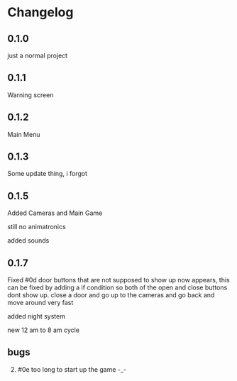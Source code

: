 # Changelog

## 0.1.0

just a normal project

## 0.1.1

Warning screen

## 0.1.2

Main Menu

## 0.1.3

Some update thing, i forgot

## 0.1.5

Added Cameras and Main Game

still no animatronics

added sounds

## 0.1.7

Fixed #0d door buttons that are not supposed to show up now appears, this can be fixed by adding a if condition so both of the open and close buttons dont show up. close a door and go up to the cameras and go back and move around very fast

added night system

new 12 am to 8 am cycle

## bugs

2. #0e too long to start up the game -_-
